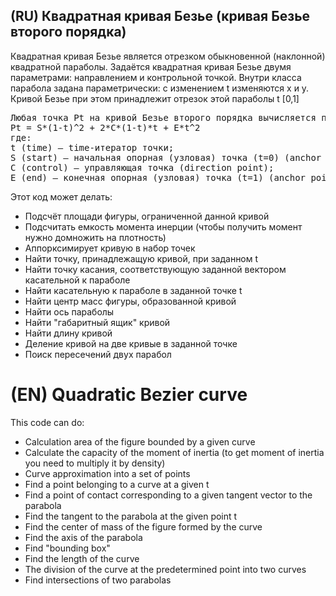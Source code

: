 (RU) Квадратная кривая Безье (кривая Безье второго порядка)
------

Квадратная кривая Безье является отрезком обыкновенной (наклонной) квадратной параболы.
Задаётся квадратная кривая Безье двумя параметрами: направлением и контрольной точкой.
Внутри класса парабола задана параметрически: с изменением t изменяются x и y.
Кривой Безье при этом принадлежит отрезок этой параболы t [0,1]

<pre>
Любая точка Pt на кривой Безье второго порядка вычисляется по формуле:
Pt = S*(1-t)^2 + 2*C*(1-t)*t + E*t^2
где:
t (time) — time-итератор точки;
S (start) — начальная опорная (узловая) точка (t=0) (anchor point);
С (control) — управляющая точка (direction point);
E (end) — конечная опорная (узловая) точка (t=1) (anchor point).
</pre>

Этот код может делать:

* Подсчёт площади фигуры, ограниченной данной кривой
* Подсчитать емкость момента инерции (чтобы получить момент нужно домножить на плотность)
* Аппорксимирует кривую в набор точек
* Найти точку, принадлежащую кривой, при заданном t
* Найти точку касания, соответствующую заданной вектором касательной к параболе
* Найти касательную к параболе в заданной точке t
* Найти центр масс фигуры, образованной кривой
* Найти ось параболы
* Найти "габаритный ящик" кривой
* Найти длину кривой
* Деление кривой на две кривые в заданной точке
* Поиск пересечений двух парабол


(EN) Quadratic Bezier curve
====

This code can do:

* Calculation area of ​​the figure bounded by a given curve
* Calculate the capacity of the moment of inertia (to get moment of inertia you need to multiply it by density)
* Curve approximation into a set of points
* Find a point belonging to a curve at a given t
* Find a point of contact corresponding to a given tangent vector to the parabola
* Find the tangent to the parabola at the given point t
* Find the center of mass of the figure formed by the curve
* Find the axis of the parabola
* Find "bounding box"
* Find the length of the curve
* The division of the curve at the predetermined point into two curves
* Find intersections of two parabolas
